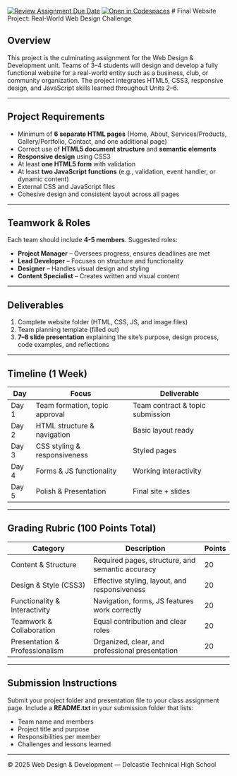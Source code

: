 [![Review Assignment Due Date](https://classroom.github.com/assets/deadline-readme-button-22041afd0340ce965d47ae6ef1cefeee28c7c493a6346c4f15d667ab976d596c.svg)](https://classroom.github.com/a/qmL1l9c6)
[![Open in Codespaces](https://classroom.github.com/assets/launch-codespace-2972f46106e565e64193e422d61a12cf1da4916b45550586e14ef0a7c637dd04.svg)](https://classroom.github.com/open-in-codespaces?assignment_repo_id=21200220)
﻿# Final Website Project: Real-World Web Design Challenge

## Overview
This project is the culminating assignment for the Web Design & Development unit. 
Teams of 3–4 students will design and develop a fully functional website for a real-world entity such as a business, club, or community organization. 
The project integrates HTML5, CSS3, responsive design, and JavaScript skills learned throughout Units 2–6.

---

## Project Requirements
- Minimum of **6 separate HTML pages** (Home, About, Services/Products, Gallery/Portfolio, Contact, and one additional page)
- Correct use of **HTML5 document structure** and **semantic elements**
- **Responsive design** using CSS3
- At least **one HTML5 form** with validation
- At least **two JavaScript functions** (e.g., validation, event handler, or dynamic content)
- External CSS and JavaScript files
- Cohesive design and consistent layout across all pages

---

## Teamwork & Roles
Each team should include **4-5 members**. Suggested roles:
- **Project Manager** – Oversees progress, ensures deadlines are met
- **Lead Developer** – Focuses on structure and functionality
- **Designer** – Handles visual design and styling
- **Content Specialist** – Creates written and visual content

---

## Deliverables
1. Complete website folder (HTML, CSS, JS, and image files)
2. Team planning template (filled out)
3. **7–8 slide presentation** explaining the site’s purpose, design process, code examples, and reflections

---

## Timeline (1 Week)
| Day | Focus | Deliverable |
|------|--------|-------------|
| Day 1 | Team formation, topic approval | Team contract & topic submission |
| Day 2 | HTML structure & navigation | Basic layout ready |
| Day 3 | CSS styling & responsiveness | Styled pages |
| Day 4 | Forms & JS functionality | Working interactivity |
| Day 5 | Polish & Presentation | Final site + slides |

---

## Grading Rubric (100 Points Total)
| Category | Description | Points |
|-----------|--------------|--------|
| Content & Structure | Required pages, structure, and semantic accuracy | 20 |
| Design & Style (CSS3) | Effective styling, layout, and responsiveness | 20 |
| Functionality & Interactivity | Navigation, forms, JS features work correctly | 20 |
| Teamwork & Collaboration | Equal contribution and clear roles | 20 |
| Presentation & Professionalism | Organized, clear, and professional presentation | 20 |

---

## Submission Instructions
Submit your project folder and presentation file to your class assignment page. 
Include a **README.txt** in your submission folder that lists:
- Team name and members
- Project title and purpose
- Responsibilities per member
- Challenges and lessons learned

---

© 2025 Web Design & Development — Delcastle Technical High School
